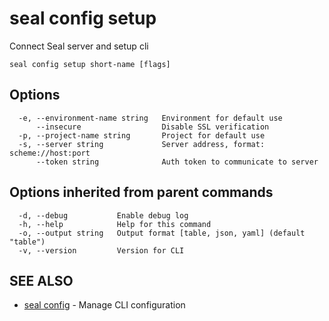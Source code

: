 # seal config setup

Connect Seal server and setup cli

```
seal config setup short-name [flags]
```

## Options

```
  -e, --environment-name string   Environment for default use
      --insecure                  Disable SSL verification
  -p, --project-name string       Project for default use
  -s, --server string             Server address, format: scheme://host:port
      --token string              Auth token to communicate to server
```

## Options inherited from parent commands

```
  -d, --debug           Enable debug log
  -h, --help            Help for this command
  -o, --output string   Output format [table, json, yaml] (default "table")
  -v, --version         Version for CLI
```

## SEE ALSO

* [seal config](seal_config)	 - Manage CLI configuration

